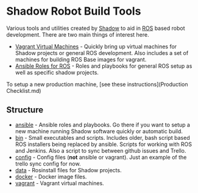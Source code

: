 Shadow Robot Build Tools
========================

Various tools and utilities created by [Shadow](http://www.shadowrobot.com) to aid in [ROS](http://ros.org) based robot development. There are two main things of interest here.

* [Vagrant Virtual Machines](vagrant) - Quickly bring up virtual machines for Shadow projects or general ROS development. Also includes a set of machines for building ROS Base images for vagrant.
* [Ansible Roles for ROS](ansible) - Roles and playbooks for general ROS setup as well as specific shadow projects.

To setup a new production machine, [see these instructions](Production Checklist.md)

Structure
---------

* [ansible](ansible) - Ansible roles and playbooks. Go there if you want to setup a new machine running Shadow software quickly or automatic build.
* [bin](bin) - Small executables and scripts. Includes older, bash script based ROS installers being replaced by ansible. Scripts for working with ROS and Jenkins. Also a script to sync between github issues and Trello.
* [config](config) - Config files (**not** ansible or vagrant). Just an example of the trello sync config for now.
* [data](data) - Rosinstall files for Shadow projects.
* [docker](docker) - Docker image files.
* [vagrant](vagrant) - Vagrant virtual machines.
